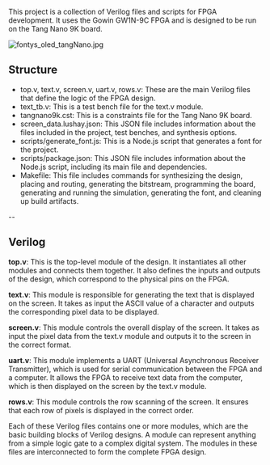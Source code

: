This project is a collection of Verilog files and scripts for FPGA development. It uses the Gowin GW1N-9C FPGA and is designed to be run on the Tang Nano 9K board.

![fontys_oled_tangNano.jpg](https://drive.google.com/uc?export=view&id=1dSTmsCxgh-2ixSJW3bSWWJWVRQoWXJmz)

## Structure
- top.v, text.v, screen.v, uart.v, rows.v: These are the main Verilog files that define the logic of the FPGA design.
- text_tb.v: This is a test bench file for the text.v module.
- tangnano9k.cst: This is a constraints file for the Tang Nano 9K board.
- screen_data.lushay.json: This JSON file includes information about the files included in the project, test benches, and synthesis options.
- scripts/generate_font.js: This is a Node.js script that generates a font for the project.
- scripts/package.json: This JSON file includes information about the Node.js script, including its main file and dependencies.
- Makefile: This file includes commands for synthesizing the design, placing and routing, generating the bitstream, programming the board, generating and running the simulation, generating the font, and cleaning up build artifacts.

--
## Verilog
**top.v**: This is the top-level module of the design. It instantiates all other modules and connects them together. It also defines the inputs and outputs of the design, which correspond to the physical pins on the FPGA.

**text.v**: This module is responsible for generating the text that is displayed on the screen. It takes as input the ASCII value of a character and outputs the corresponding pixel data to be displayed.

**screen.v**: This module controls the overall display of the screen. It takes as input the pixel data from the text.v module and outputs it to the screen in the correct format.

**uart.v**: This module implements a UART (Universal Asynchronous Receiver Transmitter), which is used for serial communication between the FPGA and a computer. It allows the FPGA to receive text data from the computer, which is then displayed on the screen by the text.v module.

**rows.v**: This module controls the row scanning of the screen. It ensures that each row of pixels is displayed in the correct order.

Each of these Verilog files contains one or more modules, which are the basic building blocks of Verilog designs. A module can represent anything from a simple logic gate to a complex digital system. The modules in these files are interconnected to form the complete FPGA design.
